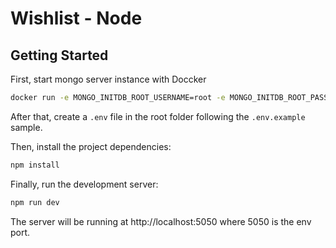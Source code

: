 # Wishlist - Node

## Getting Started

First, start mongo server instance with Doccker

```bash
docker run -e MONGO_INITDB_ROOT_USERNAME=root -e MONGO_INITDB_ROOT_PASSWORD=root -p 27017:27017 mongo
```

After that, create a <code>.env</code> file in the root folder following the <code>.env.example</code> sample.

Then, install the project dependencies:
```bash
npm install
```

Finally, run the development server:
```bash
npm run dev
```

The server will be running at http://localhost:5050 where 5050 is the env port.
